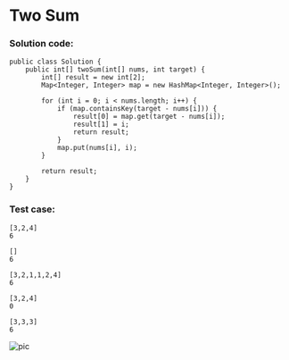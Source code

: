 # Two Sum
### Solution code:
```
public class Solution {
    public int[] twoSum(int[] nums, int target) {
        int[] result = new int[2];
        Map<Integer, Integer> map = new HashMap<Integer, Integer>();
        
        for (int i = 0; i < nums.length; i++) {
            if (map.containsKey(target - nums[i])) {
                result[0] = map.get(target - nums[i]);
                result[1] = i;
                return result;
            }
            map.put(nums[i], i);
        }
        
        return result;
    }
}
```

### Test case:
```
[3,2,4]
6
```
```
[]
6
```
```
[3,2,1,1,2,4]
6
```
```
[3,2,4]
0
```
```
[3,3,3]
6
```

![pic](https://github.com/hpnhxxwn/cs501/blob/master/week2/%E5%B1%8F%E5%B9%95%E5%BF%AB%E7%85%A7%202017-06-10%20%E4%B8%8B%E5%8D%885.03.53.png?raw=true)
